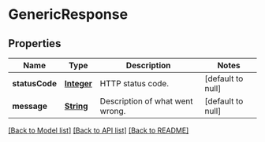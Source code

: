 # GenericResponse
## Properties

Name | Type | Description | Notes
------------ | ------------- | ------------- | -------------
**statusCode** | [**Integer**](integer.md) | HTTP status code. | [default to null]
**message** | [**String**](string.md) | Description of what went wrong. | [default to null]

[[Back to Model list]](../README.md#documentation-for-models) [[Back to API list]](../README.md#documentation-for-api-endpoints) [[Back to README]](../README.md)


